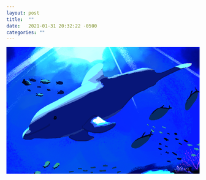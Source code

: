 ```yaml
---
layout: post
title:  ""
date:   2021-01-31 20:32:22 -0500
categories: ""
---
```

![](/images/200403dolphin.png)
